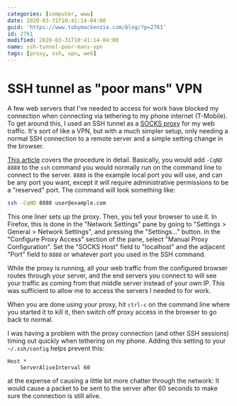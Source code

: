 ```yaml
---
categories: [computer, www]
date: 2020-03-31T10:41:14-04:00
guid: 'https://www.tobymackenzie.com/blog/?p=2761'
id: 2761
modified: 2020-03-31T10:41:14-04:00
name: ssh-tunnel-poor-mans-vpn
tags: [proxy, ssh, vpn, web]
---
```


SSH tunnel as "poor mans" VPN
=============================

A few web servers that I've needed to access for work have blocked my connection when connecting via tethering to my phone internet (T-Mobile).  To get around this, I used an SSH tunnel as a [SOCKS proxy](https://en.wikipedia.org/wiki/SOCKS) for my web traffic.<!--more-->  It's sort of like a VPN, but with a much simpler setup, only needing a normal SSH connection to a remote server and a simple setting change in the browser.

[This article](https://ma.ttias.be/socks-proxy-linux-ssh-bypass-content-filters/) covers the procedure in detail.  Basically, you would add `-CqND 8888` to the `ssh` command you would normally run on the command line to connect to the server.  `8888` is the example local port you will use, and can be any port you want, except it will require administrative permissions to be a "reserved" port.  The command will look something like:

``` sh
ssh -CqND 8888 user@example.com
```

This one liner sets up the proxy.  Then, you tell your browser to use it.  In Firefox, this is done in the "Network Settings" pane by going to "Settings > General > Network Settings", and pressing the "Settings…" button.  In the "Configure Proxy Access" section of the pane, select "Manual Proxy Configuration".  Set the "SOCKS Host" field to "localhost" and the adjacent "Port" field to `8888` or whatever port you used in the SSH command.

While the proxy is running, all your web traffic from the configured browser routes through your server, and the end servers you connect to will see your traffic as coming from that middle server instead of your own IP.  This was sufficient to allow me to access the servers I needed to for work.

When you are done using your proxy, hit `ctrl-c` on the command line where you started it to kill it, then switch off proxy access in the browser to go back to normal.

I was having a problem with the proxy connection (and other SSH sessions) timing out quickly when tethering on my phone.  Adding this setting to your `~/.ssh/config` helps prevent this:

```
Host *
	ServerAliveInterval 60
```

at the expense of causing a little bit more chatter through the network: It would cause a packet to be sent to the server after 60 seconds to make sure the connection is still alive.
